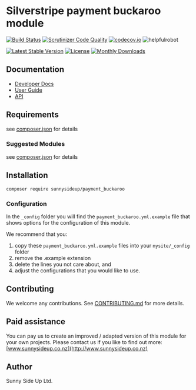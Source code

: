 # Silverstripe payment buckaroo module
[![Build Status](https://travis-ci.org/sunnysideup/silverstripe-payment_buckaroo.svg?branch=master)](https://travis-ci.org/sunnysideup/silverstripe-payment_buckaroo)
[![Scrutinizer Code Quality](https://scrutinizer-ci.com/g/sunnysideup/silverstripe-payment_buckaroo/badges/quality-score.png?b=master)](https://scrutinizer-ci.com/g/sunnysideup/silverstripe-payment_buckaroo/?branch=master)
[![codecov.io](https://codecov.io/github/sunnysideup/silverstripe-payment_buckaroo/coverage.svg?branch=master)](https://codecov.io/github/sunnysideup/silverstripe-payment_buckaroo?branch=master)
![helpfulrobot](https://helpfulrobot.io/sunnysideup/payment_buckaroo/badge)

[![Latest Stable Version](https://poser.pugx.org/sunnysideup/payment_buckaroo/version)](https://packagist.org/packages/sunnysideup/payment_buckaroo)
[![License](https://poser.pugx.org/sunnysideup/payment_buckaroo/license)](https://packagist.org/packages/sunnysideup/payment_buckaroo)
[![Monthly Downloads](https://poser.pugx.org/sunnysideup/payment_buckaroo/d/monthly)](https://packagist.org/packages/sunnysideup/payment_buckaroo)


## Documentation



 * [Developer Docs](docs/en/INDEX.md)
 * [User Guide](docs/en/userguide.md)
 * [API](http://ssmods.com/apis/payment_buckaroo/docs/en/api/)

## Requirements



see [composer.json](composer.json) for details

### Suggested Modules



see [composer.json](composer.json) for details


## Installation


```
composer require sunnysideup/payment_buckaroo
```

### Configuration



In the `_config` folder you will find the `payment_buckaroo.yml.example`
file that shows options for the configuration of this module.

We recommend that you:

  1. copy these `payment_buckaroo.yml.example` files into your
`mysite/_config` folder
  2. remove the .example extension
  3. delete the lines you not care about, and
  4. adjust the configurations that you would like to use.


## Contributing



We welcome any contributions. See [CONTRIBUTING.md](CONTRIBUTING.md) for more details.

## Paid assistance



You can pay us to create an improved / adapted version of this module for your own projects.  Please contact us if you like to find out more: [www.sunnysideup.co.nz](http://www.sunnysideup.co.nz)

## Author



Sunny Side Up Ltd.
